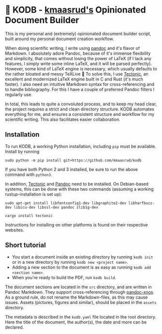 # :page_facing_up: KODB - [kmaasrud's](https://github.com/kmaasrud) Opinionated Document Builder

This is my personal and (extremely) opinionated document builder script, built around my personal document creation workflow.

When doing scientific writing, I write using [pandoc](https://pandoc.org/) and it's flavor of Markdown. I absolutely adore Pandoc, because of it's immense flexibility and simplicity, that comes without losing the power of LaTeX (if I lack any features, I simply write some inline LaTeX, and it will be parsed perfectly). However, some kind of LaTeX engine is necessary, which usually defaults to the rather bloated and messy TeXLive :vomiting_face: To solve this, I use [Tectonic](https://tectonic-typesetting.github.io/en-US/), an excellent and modernized LaTeX engine built in C and Rust (it's much faster). I also need an intuitive Markdown syntax for cross-referencing and to handle bibliography. For this I have a couple of preferred Pandoc filters I regularly use.

In total, this leads to quite a convoluted process, and to keep my head clear, the project requires a strict and clean directory structure. KODB automates everything for me, and ensures a consistent structure and workflow for my scientific writing. This also facilitates easier collaboration.

## Installation

To run KODB, a working Python installation, including `pip` must be available. Install by running

    sudo python -m pip install git+https://github.com/kmaasrud/kodb

If you have both Python 2 and 3 installed, be sure to run the above command with `python3`.

In addition, [Tectonic](https://tectonic-typesetting.github.io/en-US/index.html) and [Pandoc](https://pandoc.org/) need to be installed. On Debian-based systems, this can be done with these two commands (assuming a working rustup-installation is set up):

    sudo apt-get install libfontconfig1-dev libgraphite2-dev libharfbuzz-dev libicu-dev libssl-dev pandoc zlib1g-dev

    cargo install tectonic

Instructions for installing on other platforms is found on their respective websites.

## Short tutorial

- You start a document inside an existing directory by running `kodb init` or in a new directory by running `kodb new <project name>`.
- Adding a new section to the document is as easy as running `kodb add <section name>`.
- When you're ready to build the PDF, run `kodb build`.

The document sections are located in the `src` directory, and are written in Pandoc Markdown. They support cross-referencing through [pandoc-xnos](https://github.com/tomduck/pandoc-xnos). As a ground rule, do not rename the Markdown-files, as this may cause issues. Assets (pictures, figures and similar), should be placed in the `assets` directory.

The metadata is described in the `kodb.yaml` file located in the root directory. Here the title of the document, the author(s), the date and more can be declared.

<!-- This needs some work -->
